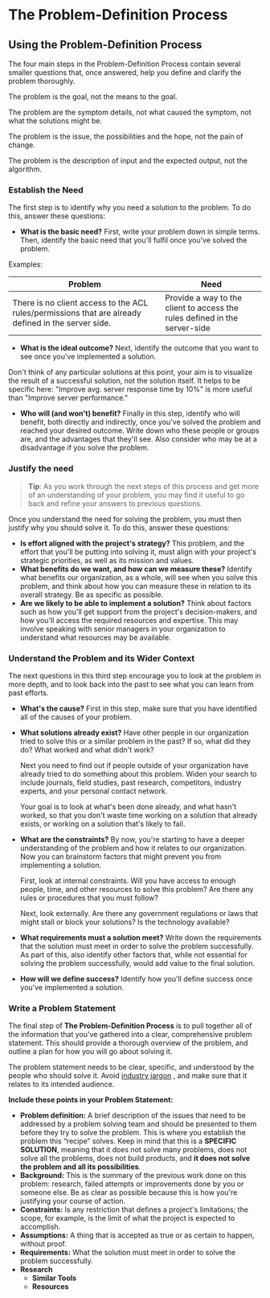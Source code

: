 # The Problem-Definition Process

## Using the Problem-Definition Process

The four main steps in the Problem-Definition Process contain several smaller questions that, once answered, help you define and clarify the problem thoroughly.

The problem is the goal, not the means to the goal.

The problem are the symptom details, not what caused the symptom, not what the solutions might be.

The problem is the issue, the possibilities and the hope, not the pain of change.

The problem is the description of input and the expected output, not the algorithm.


### Establish the Need
The first step is to identify why you need a solution to the problem. To do this, answer these questions:

  * **What is the basic need?** First, write your problem down in simple terms. Then, identify the basic need that you'll fulfil once you've solved the problem.

  Examples:

  |Problem  |Need |
  |---  |---  |
  |There is no client access to the ACL rules/permissions that are already defined in the server side.|Provide a way to the client to access the rules defined in the server-side|


  * **What is the ideal outcome?** Next, identify the outcome that you want to see once you've implemented a solution.

  Don't think of any particular solutions at this point, your aim is to visualize the result of a successful solution, not the solution itself.
  It helps to be specific here: "Improve avg. server response time by 10%" is more useful than "Improve server performance."

  * **Who will (and won't) benefit?** Finally in this step, identify who will benefit, both directly and indirectly, once you've solved the problem and reached your desired outcome. Write down who these people or groups are, and the advantages that they'll see. Also consider who may be at a disadvantage if you solve the problem.


### Justify the need

> **Tip**: As you work through the next steps of this process and get more of an understanding of your problem, you may find it useful to go back and refine your answers to previous questions.

Once you understand the need for solving the problem, you must then justify why you should solve it. To do this, answer these questions:

* **Is effort aligned with the project's strategy?** This problem, and the effort that you'll be putting into solving it, must align with your project's strategic priorities, as well as its mission and values.
* **What benefits do we want, and how can we measure these?** Identify what benefits our organization, as a whole, will see when you solve this problem, and think about how you can measure these in relation to its overall strategy. Be as specific as possible.
* **Are we likely to be able to implement a solution?** Think about factors such as how you'll get support from the project's decision-makers, and how you'll access the required resources and expertise. This may involve speaking with senior managers in your organization to understand what resources may be available.


### Understand the Problem and its Wider Context

The next questions in this third step encourage you to look at the problem in more depth, and to look back into the past to see what you can learn from past efforts.

* **What's the cause?** First in this step, make sure that you have identified all of the causes of your problem.
* **What solutions already exist?** Have other people in our organization tried to solve this or a similar problem in the past? If so, what did they do? What worked and what didn't work?

  Next you need to find out if people outside of your organization have already tried to do something about this problem. Widen your search to include journals, field studies, past research, competitors, industry experts, and your personal contact network.

  Your goal is to look at what's been done already, and what hasn't worked, so that you don't waste time working on a solution that already exists, or working on a solution that's likely to fail.

* **What are the constraints?** By now, you're starting to have a deeper understanding of the problem and how it relates to our organization. Now you can brainstorm factors that might prevent you from implementing a solution.

  First, look at internal constraints. Will you have access to enough people, time, and other resources to solve this problem? Are there any rules or procedures that you must follow?

  Next, look externally. Are there any government regulations or laws that might stall or block your solutions? Is the technology available?

* **What requirements must a solution meet?** Write down the requirements that the solution must meet in order to solve the problem successfully. As part of this, also identify other factors that, while not essential for solving the problem successfully, would add value to the final solution.
* **How will we define success?** Identify how you'll define success once you've implemented a solution.


### Write a Problem Statement

The final step of **The Problem-Definition Process** is to pull together all of the information that you've gathered into a clear, comprehensive problem statement. This should provide a thorough overview of the problem, and outline a plan for how you will go about solving it.

The problem statement needs to be clear, specific, and understood by the people who should solve it. Avoid [industry jargon](http://www.dictionary.com/browse/jargon) , and make sure that it relates to its intended audience.

  **Include these points in your Problem Statement:**

* **Problem definition:** A brief description of the issues that need to be addressed by a problem solving team and should be presented to them before they try to solve the problem. This is where you establish the problem this “recipe” solves. Keep in mind that this is a **SPECIFIC SOLUTION**, meaning that it does not solve many problems, does not solve all the problems, does not build products, and **it does not solve the problem and all its possibilities**.
* **Background:** This is the summary of the previous work done on this problem: research, failed attempts or improvements done by you or someone else. Be as clear as possible because this is how you're justifying your course of action.
* **Constraints:** Is any restriction that defines a project's limitations; the scope, for example, is the limit of what the project is expected to accomplish.
* **Assumptions:** A thing that is accepted as true or as certain to happen, without proof.
* **Requirements:** What the solution must meet in order to solve the problem successfully.
* **Research**
  * **Similar Tools**
  * **Resources**

